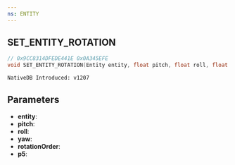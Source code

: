 ```yaml
---
ns: ENTITY
---
```

## SET_ENTITY_ROTATION

```c
// 0x9CC8314DFEDE441E 0x0A345EFE
void SET_ENTITY_ROTATION(Entity entity, float pitch, float roll, float yaw, int rotationOrder, BOOL p5);
```

```
NativeDB Introduced: v1207
```

## Parameters
* **entity**:
* **pitch**:
* **roll**:
* **yaw**:
* **rotationOrder**:
* **p5**:
